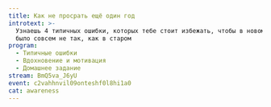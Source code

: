 ```yaml
---
title: Как не просрать ещё один год
introtext: >-
  Узнаешь 4 типичных ошибки, которых тебе стоит избежать, чтобы в новом году всё
  было совсем не так, как в старом
program:
  - Типичные ошибки
  - Вдохновение и мотивация
  - Домашнее задание
stream: BmQ5va_J6yU
event: c2vahhnvil09onteshf0l8hi1a0
cat: awareness
---
```

